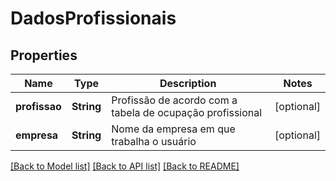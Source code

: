 # DadosProfissionais

## Properties
Name | Type | Description | Notes
------------ | ------------- | ------------- | -------------
**profissao** | **String** | Profissão de acordo com a tabela de ocupação profissional | [optional] 
**empresa** | **String** | Nome da empresa em que trabalha o usuário | [optional] 

[[Back to Model list]](../README.md#documentation-for-models) [[Back to API list]](../README.md#documentation-for-api-endpoints) [[Back to README]](../README.md)


